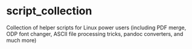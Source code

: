 # script_collection
Collection of helper scripts for Linux power users (including PDF merge, ODP font changer, ASCII file processing tricks, pandoc converters, and much more)
